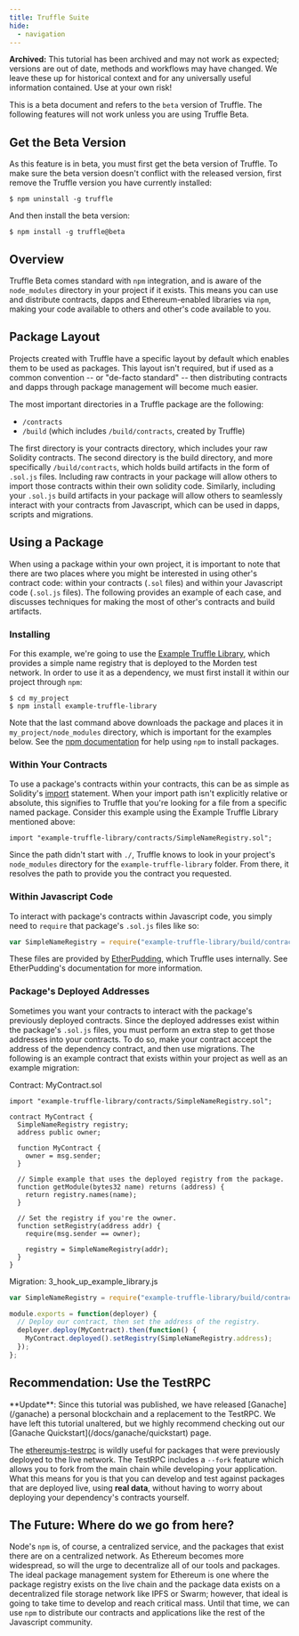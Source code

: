 ```yaml
---
title: Truffle Suite
hide:
  - navigation
---
```


<p class="alert alert-warning"><i class="far fa-exclamation-triangle"></i> <strong>Archived:</strong> This tutorial has been archived and may not work as expected; versions are out of date, methods and workflows may have changed. We leave these up for historical context and for any universally useful information contained. Use at your own risk!</p>

This is a beta document and refers to the `beta` version of Truffle. The following features will not work unless you are using Truffle Beta.

## Get the Beta Version

As this feature is in beta, you must first get the beta version of Truffle. To make sure the beta version doesn't conflict with the released version, first remove the Truffle version you have currently installed:

```shell
$ npm uninstall -g truffle
```

And then install the beta version:

```shell
$ npm install -g truffle@beta
```

## Overview

Truffle Beta comes standard with `npm` integration, and is aware of the `node_modules` directory in your project if it exists. This means you can use and distribute contracts, dapps and Ethereum-enabled libraries via `npm`, making your code available to others and other's code available to you.

## Package Layout

Projects created with Truffle have a specific layout by default which enables them to be used as packages. This layout isn't required, but if used as a common convention -- or "de-facto standard" -- then distributing contracts and dapps through package management will become much easier.

The most important directories in a Truffle package are the following:

* `/contracts`
* `/build` (which includes `/build/contracts`, created by Truffle)

The first directory is your contracts directory, which includes your raw Solidity contracts. The second directory is the build directory, and more specifically `/build/contracts`, which holds build artifacts in the form of `.sol.js` files. Including raw contracts in your package will allow others to import those contracts within their own solidity code. Similarly, including your `.sol.js` build artifacts in your package will allow others to seamlessly interact with your contracts from Javascript, which can be used in dapps, scripts and migrations.

## Using a Package

When using a package within your own project, it is important to note that there are two places where you might be interested in using other's contract code: within your contracts (`.sol` files) and within your Javascript code (`.sol.js` files). The following provides an example of each case, and discusses techniques for making the most of other's contracts and build artifacts.

### Installing

For this example, we're going to use the [Example Truffle Library](https://github.com/ConsenSys/example-truffle-library), which provides a simple name registry that is deployed to the Morden test network. In order to use it as a dependency, we must first install it within our project through `npm`:

```shell
$ cd my_project
$ npm install example-truffle-library
```

Note that the last command above downloads the package and places it in `my_project/node_modules` directory, which is important for the examples below. See the [npm documentation](https://docs.npmjs.com/) for help using `npm` to install packages.

### Within Your Contracts

To use a package's contracts within your contracts, this can be as simple as Solidity's [import](https://solidity.readthedocs.io/en/develop/layout-of-source-files.html?#importing-other-source-files) statement. When your import path isn't explicitly relative or absolute, this signifies to Truffle that you're looking for a file from a specific named package. Consider this example using the Example Truffle Library mentioned above:

```solidity
import "example-truffle-library/contracts/SimpleNameRegistry.sol";
```

Since the path didn't start with `./`, Truffle knows to look in your project's `node_modules` directory for the `example-truffle-library` folder. From there, it resolves the path to provide you the contract you requested.

### Within Javascript Code

To interact with package's contracts within Javascript code, you simply need to `require` that package's `.sol.js` files like so:

```javascript
var SimpleNameRegistry = require("example-truffle-library/build/contracts/SimpleNameRegistry.sol.js");
```

These files are provided by [EtherPudding](https://github.com/ConsenSys/ether-pudding), which Truffle uses internally. See EtherPudding's documentation for more information.

### Package's Deployed Addresses

Sometimes you want your contracts to interact with the package's previously deployed contracts. Since the deployed addresses exist within the package's `.sol.js` files, you must perform an extra step to get those addresses into your contracts. To do so, make your contract accept the address of the dependency contract, and then use migrations. The following is an example contract that exists within your project as well as an example migration:

Contract: MyContract.sol

```solidity
import "example-truffle-library/contracts/SimpleNameRegistry.sol";

contract MyContract {
  SimpleNameRegistry registry;
  address public owner;

  function MyContract {
    owner = msg.sender;
  }

  // Simple example that uses the deployed registry from the package.
  function getModule(bytes32 name) returns (address) {
    return registry.names(name);
  }

  // Set the registry if you're the owner.
  function setRegistry(address addr) {
    require(msg.sender == owner);

    registry = SimpleNameRegistry(addr);
  }
}
```

Migration: 3_hook_up_example_library.js

```javascript
var SimpleNameRegistry = require("example-truffle-library/build/contracts/SimpleNameRegistry.sol.js");

module.exports = function(deployer) {
  // Deploy our contract, then set the address of the registry.
  deployer.deploy(MyContract).then(function() {
    MyContract.deployed().setRegistry(SimpleNameRegistry.address);
  });
};
```

## Recommendation: Use the TestRPC

<p class="alert alert-info">
**Update**: Since this tutorial was published, we have released [Ganache](/ganache) a personal blockchain and a replacement to the TestRPC. We have left this tutorial unaltered, but we highly recommend checking out our [Ganache Quickstart](/docs/ganache/quickstart) page.
</p>

The [ethereumjs-testrpc](https://github.com/ethereumjs/testrpc) is wildly useful for packages that were previously deployed to the live network. The TestRPC includes a `--fork` feature which allows you to fork from the main chain while developing your application. What this means for you is that you can develop and test against packages that are deployed live, using **real data**, without having to worry about deploying your dependency's contracts yourself.

## The Future: Where do we go from here?

Node's `npm` is, of course, a centralized service, and the packages that exist there are on a centralized network. As Ethereum becomes more widespread, so will the urge to decentralize all of our tools and packages. The ideal package management system for Ethereum is one where the package registry exists on the live chain and the package data exists on a decentralized file storage network like IPFS or Swarm; however, that ideal is going to take time to develop and reach critical mass. Until that time, we can use `npm` to distribute our contracts and applications like the rest of the Javascript community.
